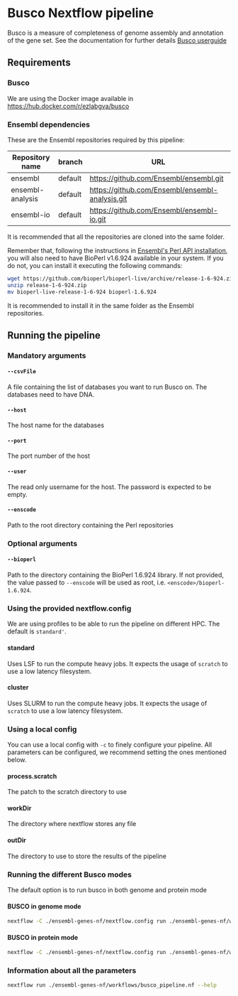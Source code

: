 # Busco Nextflow pipeline

Busco is a measure of completeness of genome assembly and annotation of the gene set. See the documentation for further details [Busco userguide](https://busco.ezlab.org/busco_userguide.html)

## Requirements

### Busco
We are using the Docker image available in https://hub.docker.com/r/ezlabgva/busco

### Ensembl dependencies
These are the Ensembl repositories required by this pipeline:

| Repository name | branch | URL|
|-----------------|--------|----|
| ensembl | default | https://github.com/Ensembl/ensembl.git |
| ensembl-analysis | default | https://github.com/Ensembl/ensembl-analysis.git |
| ensembl-io | default | https://github.com/Ensembl/ensembl-io.git |

It is recommended that all the repositories are cloned into the same folder.

Remember that, following the instructions in [Ensembl's Perl API installation](http://www.ensembl.org/info/docs/api/api_installation.html), you will also need to have BioPerl v1.6.924 available in your system. If you do not, you can install it executing the following commands:

```bash
wget https://github.com/bioperl/bioperl-live/archive/release-1-6-924.zip
unzip release-1-6-924.zip
mv bioperl-live-release-1-6-924 bioperl-1.6.924
```

It is recommended to install it in the same folder as the Ensembl repositories.

## Running the pipeline


### Mandatory arguments

#### `--csvFile`
A file containing the list of databases you want to run Busco on. The databases need to have DNA.

#### `--host`
The host name for the databases

#### `--port`
The port number of the host

#### `--user`
The read only username for the host. The password is expected to be empty.

#### `--enscode`
Path to the root directory containing the Perl repositories

### Optional arguments

#### `--bioperl`
Path to the directory containing the BioPerl 1.6.924 library. If not provided, the value passed to `--enscode` will be used as root, i.e. `<enscode>/bioperl-1.6.924`.


### Using the provided nextflow.config
We are using profiles to be able to run the pipeline on different HPC. The default is `standard'`.

#### standard
Uses LSF to run the compute heavy jobs. It expects the usage of `scratch` to use a low latency filesystem.

#### cluster
Uses SLURM to run the compute heavy jobs. It expects the usage of `scratch` to use a low latency filesystem.


### Using a local config
You can use a local config with `-c` to finely configure your pipeline. All parameters can be configured, we recommend setting the ones mentioned below.

#### process.scratch
The patch to the scratch directory to use

#### workDir
The directory where nextflow stores any file

#### outDir
The directory to use to store the results of the pipeline


### Running the different Busco modes
The default option is to run busco in both genome and protein mode

#### BUSCO in genome mode

```bash
nextflow -C ./ensembl-genes-nf/nextflow.config run ./ensembl-genes-nf/workflows/busco_pipeline.nf --enscode $ENSCODE --csvFile dbname.csv --genome_file genome.fa  --mode genome -w ../../work

``` 
#### BUSCO in protein mode

```bash
nextflow -C ./ensembl-genes-nf/nextflow.config run ./ensembl-genes-nf/workflows/busco_pipeline.nf -profile slurm --enscode $ENSCODE --csvFile dbname.csv --mode protein -w ../../work
```

### Information about all the parameters

```bash
nextflow run ./ensembl-genes-nf/workflows/busco_pipeline.nf --help
```
